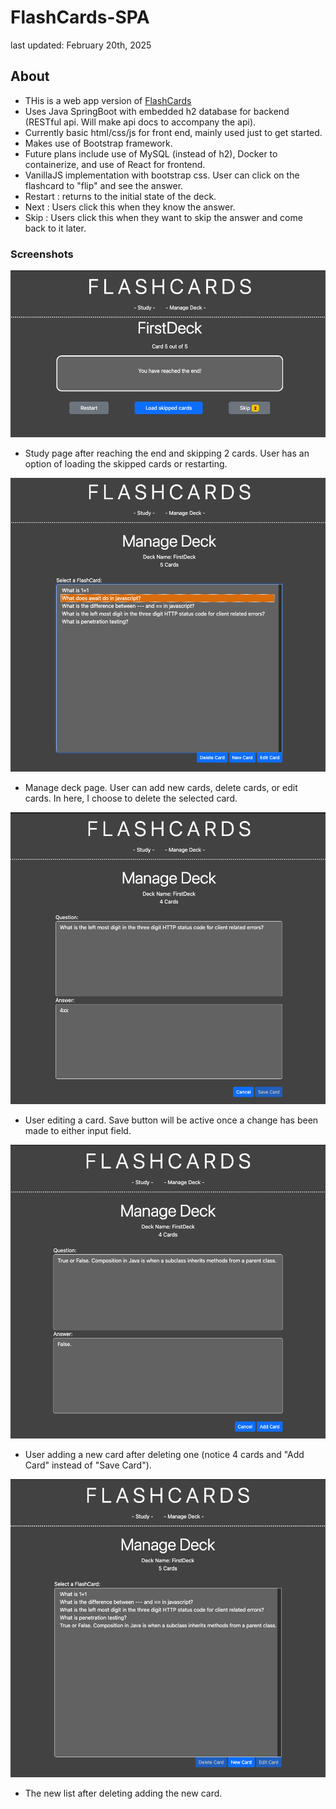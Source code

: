 # FlashCards-SPA
last updated: February 20th, 2025
## About

- THis is a web app version of [FlashCards](https://github.com/knangcas/FlashCards)
- Uses Java SpringBoot with embedded h2 database for backend (RESTful api. Will make api docs to accompany the api).
- Currently basic html/css/js for front end, mainly used just to get started.
- Makes use of Bootstrap framework.
- Future plans include use of MySQL (instead of h2), Docker to containerize, and use of React for frontend.
- VanillaJS implementation with bootstrap css. User can click on the flashcard to "flip" and see the answer. 
- Restart : returns to the initial state of the deck. 
- Next : Users click this when they know the answer. 
- Skip : Users click this when they want to skip the answer and come back to it later.

 ### Screenshots

![Screenshot2](https://github.com/knangcas/SpringbootFlashcards/blob/main/screenshots/ss2.png?raw=true)

- Study page after reaching the end and skipping 2 cards. User has an option of loading the skipped cards or restarting. 

![Screenshot3](https://github.com/knangcas/SpringbootFlashcards/blob/main/screenshots/ss3.png?raw=true)

- Manage deck page. User can add new cards, delete cards, or edit cards. In here, I choose to delete the selected card.

![Screenshot4](https://github.com/knangcas/SpringbootFlashcards/blob/main/screenshots/ss4.png?raw=true)

- User editing a card. Save button will be active once a change has been made to either input field. 

![Screenshot5](https://github.com/knangcas/SpringbootFlashcards/blob/main/screenshots/ss5.png?raw=true)

- User adding a new card after deleting one (notice 4 cards and "Add Card" instead of "Save Card").

![Screenshot6](https://github.com/knangcas/SpringbootFlashcards/blob/main/screenshots/ss6.png?raw=true)

- The new list after deleting adding the new card.


